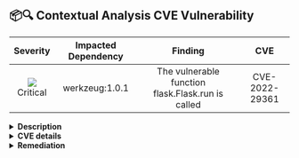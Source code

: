 
## 📦🔍 Contextual Analysis CVE Vulnerability
<div align='center'>

| Severity                | Impacted Dependency                  | Finding                  | CVE                  |
| :---------------------: | :-----------------------------------: | :-----------------------------------: | :-----------------------------------: |
| ![](https://raw.githubusercontent.com/jfrog/frogbot/master/resources/v2/applicableCriticalSeverity.png)<br>Critical | werkzeug:1.0.1 | The vulnerable function flask.Flask.run is called | CVE-2022-29361 |

</div>

<details>
<summary> <b>Description</b> </summary>
<br>
The scanner checks whether the vulnerable `Development Server` of the `werkzeug` library is used by looking for calls to `werkzeug.serving.run_simple()`.

</details>

<details>
<summary> <b>CVE details</b> </summary>
<br>
cveDetails

</details>

<details>
<summary> <b>Remediation</b> </summary>
<br>
some remediation

</details>
